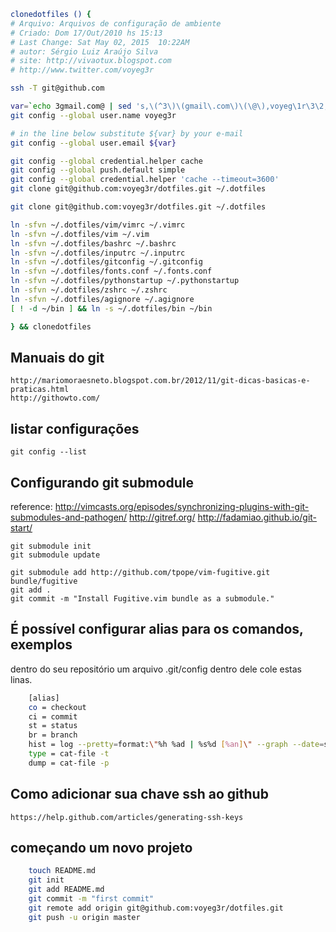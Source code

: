 
```bash
clonedotfiles () {
# Arquivo: Arquivos de configuração de ambiente
# Criado: Dom 17/Out/2010 hs 15:13
# Last Change: Sat May 02, 2015  10:22AM
# autor: Sérgio Luiz Araújo Silva
# site: http://vivaotux.blogspot.com
# http://www.twitter.com/voyeg3r

ssh -T git@github.com

var=`echo 3gmail.com@ | sed 's,\(^3\)\(gmail\.com\)\(\@\),voyeg\1r\3\2,g'`
git config --global user.name voyeg3r

# in the line below substitute ${var} by your e-mail
git config --global user.email ${var}

git config --global credential.helper cache
git config --global push.default simple
git config --global credential.helper 'cache --timeout=3600'
git clone git@github.com:voyeg3r/dotfiles.git ~/.dotfiles

git clone git@github.com:voyeg3r/dotfiles.git ~/.dotfiles

ln -sfvn ~/.dotfiles/vim/vimrc ~/.vimrc
ln -sfvn ~/.dotfiles/vim ~/.vim
ln -sfvn ~/.dotfiles/bashrc ~/.bashrc
ln -sfvn ~/.dotfiles/inputrc ~/.inputrc
ln -sfvn ~/.dotfiles/gitconfig ~/.gitconfig
ln -sfvn ~/.dotfiles/fonts.conf ~/.fonts.conf
ln -sfvn ~/.dotfiles/pythonstartup ~/.pythonstartup
ln -sfvn ~/.dotfiles/zshrc ~/.zshrc
ln -sfvn ~/.dotfiles/agignore ~/.agignore
[ ! -d ~/bin ] && ln -s ~/.dotfiles/bin ~/bin

} && clonedotfiles
```

## Manuais do git

	http://mariomoraesneto.blogspot.com.br/2012/11/git-dicas-basicas-e-praticas.html
	http://githowto.com/

## listar configurações

	git config --list

## Configurando git submodule

reference: http://vimcasts.org/episodes/synchronizing-plugins-with-git-submodules-and-pathogen/
http://gitref.org/
http://fadamiao.github.io/git-start/

    git submodule init
    git submodule update

	git submodule add http://github.com/tpope/vim-fugitive.git bundle/fugitive
	git add .
	git commit -m "Install Fugitive.vim bundle as a submodule."

## É possível configurar alias para os comandos, exemplos


dentro do seu repositório um arquivo .git/config
dentro dele cole estas linas.

```bash
	[alias]
	co = checkout
	ci = commit
	st = status
	br = branch
	hist = log --pretty=format:\"%h %ad | %s%d [%an]\" --graph --date=short
	type = cat-file -t
	dump = cat-file -p
```

## Como adicionar sua chave ssh ao github


	https://help.github.com/articles/generating-ssh-keys

##  começando um novo projeto

```bash
	touch README.md
	git init
	git add README.md
	git commit -m "first commit"
	git remote add origin git@github.com:voyeg3r/dotfiles.git
	git push -u origin master
```
